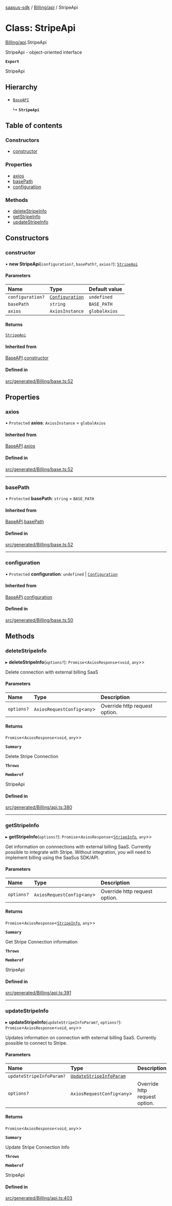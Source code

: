 [saasus-sdk](../README.md) / [Billing/api](../modules/Billing_api.md) / StripeApi

# Class: StripeApi

[Billing/api](../modules/Billing_api.md).StripeApi

StripeApi - object-oriented interface

**`Export`**

StripeApi

## Hierarchy

- [`BaseAPI`](Billing_base.BaseAPI.md)

  ↳ **`StripeApi`**

## Table of contents

### Constructors

- [constructor](Billing_api.StripeApi.md#constructor)

### Properties

- [axios](Billing_api.StripeApi.md#axios)
- [basePath](Billing_api.StripeApi.md#basepath)
- [configuration](Billing_api.StripeApi.md#configuration)

### Methods

- [deleteStripeInfo](Billing_api.StripeApi.md#deletestripeinfo)
- [getStripeInfo](Billing_api.StripeApi.md#getstripeinfo)
- [updateStripeInfo](Billing_api.StripeApi.md#updatestripeinfo)

## Constructors

### constructor

• **new StripeApi**(`configuration?`, `basePath?`, `axios?`): [`StripeApi`](Billing_api.StripeApi.md)

#### Parameters

| Name | Type | Default value |
| :------ | :------ | :------ |
| `configuration?` | [`Configuration`](Billing_configuration.Configuration.md) | `undefined` |
| `basePath` | `string` | `BASE_PATH` |
| `axios` | `AxiosInstance` | `globalAxios` |

#### Returns

[`StripeApi`](Billing_api.StripeApi.md)

#### Inherited from

[BaseAPI](Billing_base.BaseAPI.md).[constructor](Billing_base.BaseAPI.md#constructor)

#### Defined in

[src/generated/Billing/base.ts:52](https://github.com/saasus-platform/saasus-sdk-javascript/blob/09ef427/src/generated/Billing/base.ts#L52)

## Properties

### axios

• `Protected` **axios**: `AxiosInstance` = `globalAxios`

#### Inherited from

[BaseAPI](Billing_base.BaseAPI.md).[axios](Billing_base.BaseAPI.md#axios)

#### Defined in

[src/generated/Billing/base.ts:52](https://github.com/saasus-platform/saasus-sdk-javascript/blob/09ef427/src/generated/Billing/base.ts#L52)

___

### basePath

• `Protected` **basePath**: `string` = `BASE_PATH`

#### Inherited from

[BaseAPI](Billing_base.BaseAPI.md).[basePath](Billing_base.BaseAPI.md#basepath)

#### Defined in

[src/generated/Billing/base.ts:52](https://github.com/saasus-platform/saasus-sdk-javascript/blob/09ef427/src/generated/Billing/base.ts#L52)

___

### configuration

• `Protected` **configuration**: `undefined` \| [`Configuration`](Billing_configuration.Configuration.md)

#### Inherited from

[BaseAPI](Billing_base.BaseAPI.md).[configuration](Billing_base.BaseAPI.md#configuration)

#### Defined in

[src/generated/Billing/base.ts:50](https://github.com/saasus-platform/saasus-sdk-javascript/blob/09ef427/src/generated/Billing/base.ts#L50)

## Methods

### deleteStripeInfo

▸ **deleteStripeInfo**(`options?`): `Promise`\<`AxiosResponse`\<`void`, `any`\>\>

Delete connection with external billing SaaS

#### Parameters

| Name | Type | Description |
| :------ | :------ | :------ |
| `options?` | `AxiosRequestConfig`\<`any`\> | Override http request option. |

#### Returns

`Promise`\<`AxiosResponse`\<`void`, `any`\>\>

**`Summary`**

Delete Stripe Connection

**`Throws`**

**`Memberof`**

StripeApi

#### Defined in

[src/generated/Billing/api.ts:380](https://github.com/saasus-platform/saasus-sdk-javascript/blob/09ef427/src/generated/Billing/api.ts#L380)

___

### getStripeInfo

▸ **getStripeInfo**(`options?`): `Promise`\<`AxiosResponse`\<[`StripeInfo`](../interfaces/Billing_api.StripeInfo.md), `any`\>\>

Get information on connnections with external billing SaaS. Currently possible to integrate with Stripe. Without integration, you will need to implement billing using the SaaSus SDK/API.

#### Parameters

| Name | Type | Description |
| :------ | :------ | :------ |
| `options?` | `AxiosRequestConfig`\<`any`\> | Override http request option. |

#### Returns

`Promise`\<`AxiosResponse`\<[`StripeInfo`](../interfaces/Billing_api.StripeInfo.md), `any`\>\>

**`Summary`**

Get Stripe Connection information

**`Throws`**

**`Memberof`**

StripeApi

#### Defined in

[src/generated/Billing/api.ts:391](https://github.com/saasus-platform/saasus-sdk-javascript/blob/09ef427/src/generated/Billing/api.ts#L391)

___

### updateStripeInfo

▸ **updateStripeInfo**(`updateStripeInfoParam?`, `options?`): `Promise`\<`AxiosResponse`\<`void`, `any`\>\>

Updates information on connection with external billing SaaS. Currently possible to connect to Stripe.

#### Parameters

| Name | Type | Description |
| :------ | :------ | :------ |
| `updateStripeInfoParam?` | [`UpdateStripeInfoParam`](../interfaces/Billing_api.UpdateStripeInfoParam.md) |  |
| `options?` | `AxiosRequestConfig`\<`any`\> | Override http request option. |

#### Returns

`Promise`\<`AxiosResponse`\<`void`, `any`\>\>

**`Summary`**

Update Stripe Connection Info

**`Throws`**

**`Memberof`**

StripeApi

#### Defined in

[src/generated/Billing/api.ts:403](https://github.com/saasus-platform/saasus-sdk-javascript/blob/09ef427/src/generated/Billing/api.ts#L403)
